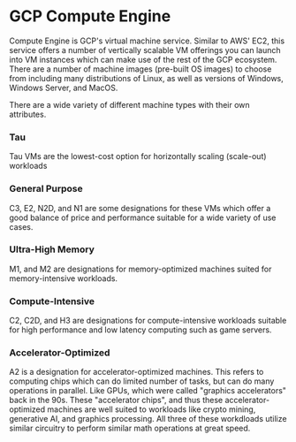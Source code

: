 # GCP Compute Engine
Compute Engine is GCP's virtual machine service. Similar to AWS' EC2, this service offers a number of vertically scalable VM offerings you can launch into VM instances which can make use of the rest of the GCP ecosystem. There are a number of machine images (pre-built OS images) to choose from including many distributions of Linux, as well as versions of Windows, Windows Server, and MacOS.

There are a wide variety of different machine types with their own attributes.

### Tau
Tau VMs are the lowest-cost option for horizontally scaling (scale-out) workloads

### General Purpose
C3, E2, N2D, and N1 are some designations for these VMs which offer a good balance of price and performance suitable for a wide variety of use cases.

### Ultra-High Memory
M1, and M2 are designations for memory-optimized machines suited for memory-intensive workloads.

### Compute-Intensive
C2, C2D, and H3 are designations for compute-intensive workloads suitable for high performance and low latency computing such as game servers.

### Accelerator-Optimized
A2 is a designation for accelerator-optimized machines. This refers to computing chips which can do limited number of tasks, but can do many operations in parallel. Like GPUs, which were called "graphics accelerators" back in the 90s. These "accelerator chips", and thus these accelerator-optimized machines are well suited to workloads like crypto mining, generative AI, and graphics processing. All three of these workdloads utilize similar circuitry to perform similar math operations at great speed.